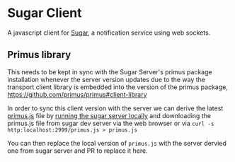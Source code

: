 # Sugar Client

A javascript client for [Sugar](https://github.com/zooniverse/sugar), a notification service using web sockets. 

## Primus library

This needs to be kept in sync with the Sugar Server's primus package installation whenever the server version updates due to the way the transport client library is embedded into the version of the primus package, https://github.com/primus/primus#client-library

In order to sync this client version with the server we can derive the latest [primus.js](./primus.js) file by [running the sugar server locally](https://github.com/zooniverse/sugar#development-via-docker--docker-compose) and downloading the primus.js file from sugar dev server via the web browser or via `curl -s http:localhost:2999/primus.js > primus.js`

You can then replace the local version of `primus.js` with the server dervied one from sugar server and PR to replace it here.
